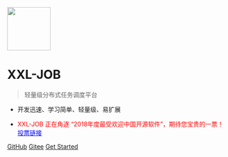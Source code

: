 <img src="https://raw.githubusercontent.com/xuxueli/xxl-job/master/doc/images/xxl-logo.png" width="100" >

# XXL-JOB

> 轻量级分布式任务调度平台

- 开发迅速、学习简单、轻量级、易扩展

- <span style="color:red;" >XXL-JOB 正在角逐 “2018年度最受欢迎中国开源软件”，期待您宝贵的一票！</span><a style="color:blue;" href="https://www.oschina.net/project/top_cn_2018?sort=1" target="_blank">投票链接</a>

[GitHub](https://github.com/xuxueli/xxl-job/)
[Gitee](http://gitee.com/xuxueli0323/xxl-job)
[Get Started](#《分布式任务调度平台XXL-JOB》)